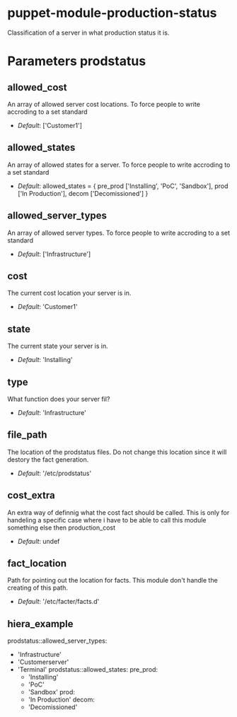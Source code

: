 # puppet-module-production-status
Classification of a server in what production status it is.


# Parameters prodstatus

allowed_cost
--------------
An array of allowed server cost locations. To force people to write accroding to a set standard

- *Default*: ['Customer1']

allowed_states
--------------
An array of allowed states for a server. To force people to write accroding to a set standard

- *Default*: allowed_states = {
    pre_prod ['Installing', 'PoC', 'Sandbox'],
    prod     ['In Production'],
    decom    ['Decomissioned'] }

allowed_server_types
--------------
An array of allowed server types. To force people to write accroding to a set standard

- *Default*: ['Infrastructure']

cost
-----
The current cost location your server is in.

- *Default*: 'Customer1'

state
-----
The current state your server is in.

- *Default*: 'Installing'

type
----
What function does your server fil?

- *Default*: 'Infrastructure'

file_path
---------
The location of the prodstatus files. Do not change this location since it will destory the fact generation.

- *Default*: '/etc/prodstatus'

cost_extra
--------------
An extra way of definnig what the cost fact should be called.
This is only for handeling a specific case where i have to be able to
call this module something else then production_cost

- *Default*: undef

fact_location
--------------
Path for pointing out the location for facts.
This module don't handle the creating of this path.

- *Default*: '/etc/facter/facts.d'

hiera_example
-------------
prodstatus::allowed_server_types:
  - 'Infrastructure'
  - 'Customerserver'
  - 'Terminal'
prodstatus::allowed_states:
  pre_prod:
    - 'Installing'
    - 'PoC'
    - 'Sandbox'
  prod:
    - 'In Production'
  decom:
    - 'Decomissioned'
